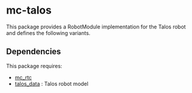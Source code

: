 mc-talos
=======

This package provides a RobotModule implementation for the Talos robot and defines the following variants.

Dependencies
------------

This package requires:
- [mc_rtc](https://gite.lirmm.fr/multi-contact/mc_rtc)
- [talos_data](https://github.com/arntanguy/talos_data) : Talos robot model 
